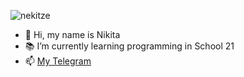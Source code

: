 <p align="left"> <img src="https://komarev.com/ghpvc/?username=nekitze&label=Profile%20views&color=0e75b6&style=flat" alt="nekitze" /> </p>

- 👋 Hi, my name is Nikita
- 📚 I’m currently learning programming in School 21
- 📫 [My Telegram](https://t.me/nekitze)

<!---
flexben/flexben is a ✨ special ✨ repository because its `README.md` (this file) appears on your GitHub profile.
You can click the Preview link to take a look at your changes.
--->
